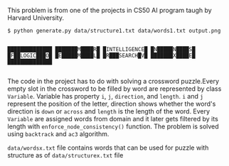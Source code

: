 This problem is from one of the projects in CS50 AI program taugh by Harvard University.

<div class="language-plaintext highlighter-rouge"><div class="highlight"><pre class="highlight"><code>$ python generate.py data/structure1.txt data/words1.txt output.png

██████████████
███████M████R█
█INTELLIGENCE█
█N█████N████S█
█F██LOGIC███O█
█E█████M████L█
█R███SEARCH█V█
███████X████E█
██████████████
</code></pre></div></div>

The code in the project has to do with solving a crossword puzzle.Every empty slot in the crossword to be filled by word are represented by class <code class="language-plaintext highlighter-rouge">Variable</code>. Variable has property <code class="language-plaintext highlighter-rouge">i</code>, <code class="language-plaintext highlighter-rouge">j</code>, <code class="language-plaintext highlighter-rouge">direction</code>, and <code class="language-plaintext highlighter-rouge">length</code>. <code class="language-plaintext highlighter-rouge">i</code> and <code class="language-plaintext highlighter-rouge">j</code> represent the position of the letter, direction shows whether the word's direction is <code class="language-plaintext highlighter-rouge">down</code> or <code class="language-plaintext highlighter-rouge">across</code> and <code class="language-plaintext highlighter-rouge">length</code> is the length of the word. Every <code class="language-plaintext highlighter-rouge">Variable</code> are assigned words from domain and it later gets filtered by its length with <code class="language-plaintext highlighter-rouge">enforce_node_consistency()</code> function. The problem is solved using <code class="language-plaintext highlighter-rouge">backtrack</code> and <code class="language-plaintext highlighter-rouge">ac3</code> algorithm.

<code class="language-plaintext highlighter-rouge">data/wordsx.txt</code> file contains words that can be used for puzzle with structure as of <code class="language-plaintext highlighter-rouge">data/structurex.txt</code> file
